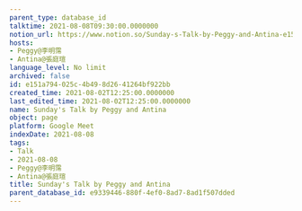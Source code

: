 ```yaml
---
parent_type: database_id
talktime: 2021-08-08T09:30:00.0000000
notion_url: https://www.notion.so/Sunday-s-Talk-by-Peggy-and-Antina-e151a794025c4b498d2641264bf922bb
hosts:
- Peggy@李明霈
- Antina@張庭瑄
language_level: No limit
archived: false
id: e151a794-025c-4b49-8d26-41264bf922bb
created_time: 2021-08-02T12:25:00.0000000
last_edited_time: 2021-08-02T12:25:00.0000000
name: Sunday's Talk by Peggy and Antina
object: page
platform: Google Meet
indexDate: 2021-08-08
tags:
- Talk
- 2021-08-08
- Peggy@李明霈
- Antina@張庭瑄
title: Sunday's Talk by Peggy and Antina
parent_database_id: e9339446-880f-4ef0-8ad7-8ad1f507dded
---
```








